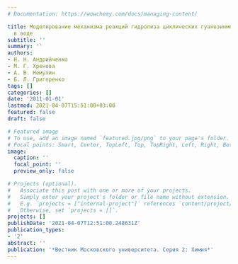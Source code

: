 ```yaml
---
# Documentation: https://wowchemy.com/docs/managing-content/

title: Моделирование механизма реакций гидролиза циклических гуанозинмонофосфатов
  в воде
subtitle: ''
summary: ''
authors:
- Н. Н. Андрийченко
- М. Г. Хренова
- А. В. Немухин
- Б. Л. Григоренко
tags: []
categories: []
date: '2011-01-01'
lastmod: 2021-04-07T15:51:00+03:00
featured: false
draft: false

# Featured image
# To use, add an image named `featured.jpg/png` to your page's folder.
# Focal points: Smart, Center, TopLeft, Top, TopRight, Left, Right, BottomLeft, Bottom, BottomRight.
image:
  caption: ''
  focal_point: ''
  preview_only: false

# Projects (optional).
#   Associate this post with one or more of your projects.
#   Simply enter your project's folder or file name without extension.
#   E.g. `projects = ["internal-project"]` references `content/project/deep-learning/index.md`.
#   Otherwise, set `projects = []`.
projects: []
publishDate: '2021-04-07T12:51:00.248631Z'
publication_types:
- '2'
abstract: ''
publication: '*Вестник Московского университета. Серия 2: Химия*'
---
```

